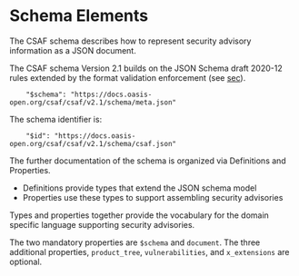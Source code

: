 # Schema Elements

The CSAF schema describes how to represent security advisory information as a JSON document.

The CSAF schema Version 2.1 builds on the JSON Schema draft 2020-12 rules extended by the format validation enforcement (see [sec](#format-validation)).

```
    "$schema": "https://docs.oasis-open.org/csaf/csaf/v2.1/schema/meta.json"
```

The schema identifier is:

```
    "$id": "https://docs.oasis-open.org/csaf/csaf/v2.1/schema/csaf.json"
```

The further documentation of the schema is organized via Definitions and Properties.

* Definitions provide types that extend the JSON schema model
* Properties use these types to support assembling security advisories

Types and properties together provide the vocabulary for the domain specific language supporting security advisories.

The two mandatory properties are `$schema` and `document`.
The three additional properties, `product_tree`, `vulnerabilities`, and `x_extensions` are optional.

